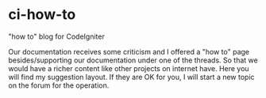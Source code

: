 # ci-how-to
"how to" blog for CodeIgniter

Our documentation receives some criticism and I offered a "how to" page besides/supporting our documentation under one of the threads. So that we would have a richer content like other projects on internet have.
Here you will find my suggestion layout.
If they are OK for you, I will start a new topic on the forum for the operation. 
